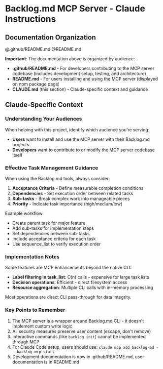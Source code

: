 # Backlog.md MCP Server - Claude Instructions

## Documentation Organization

@.github/README.md
@README.md

**Important**: The documentation above is organized by audience:
- **.github/README.md** - For developers contributing to the MCP server codebase (includes development setup, testing, and architecture)
- **README.md** - For users installing and using the MCP server (displayed on npm package page)
- **CLAUDE.md** (this section) - Claude-specific context and guidance

## Claude-Specific Context

### Understanding Your Audiences

When helping with this project, identify which audience you're serving:
- **Users** want to install and use the MCP server with their Backlog.md projects
- **Developers** want to contribute to or modify the MCP server codebase itself

### Effective Task Management Guidance

When using the Backlog.md tools, always consider:
1. **Acceptance Criteria** - Define measurable completion conditions
2. **Dependencies** - Set execution order between related tasks  
3. **Sub-tasks** - Break complex work into manageable pieces
4. **Priority** - Indicate task importance (high/medium/low)

Example workflow:
- Create parent task for major feature
- Add sub-tasks for implementation steps
- Set dependencies between sub-tasks
- Include acceptance criteria for each task
- Use sequence_list to verify execution order

### Implementation Notes

Some features are MCP enhancements beyond the native CLI:
- **Label filtering in task_list**: O(n) calls - expensive for large task lists
- **Decision operations**: Efficient - direct filesystem access
- **Resource aggregation**: Multiple CLI calls with in-memory processing

Most operations are direct CLI pass-through for data integrity.

### Key Points to Remember

1. The MCP server is a wrapper around Backlog.md CLI - it doesn't implement custom write logic
2. All security measures preserve user content (escape, don't remove)
3. Interactive commands (like `backlog init`) cannot be implemented through MCP
4. For Claude Code setup, users should use: `claude mcp add backlog-md -- backlog-mcp start`
5. Development documentation is now in .github/README.md, user documentation is in README.md